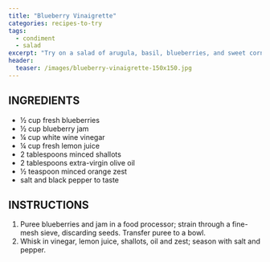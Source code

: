 ```yaml
---
title: "Blueberry Vinaigrette"
categories: recipes-to-try
tags: 
  - condiment
  - salad
excerpt: "Try on a salad of arugula, basil, blueberries, and sweet corn." 
header:
  teaser: /images/blueberry-vinaigrette-150x150.jpg
---
```


## INGREDIENTS
* ½ cup fresh blueberries
* ½ cup blueberry jam
* ¼ cup white wine vinegar
* ¼ cup fresh lemon juice
* 2 tablespoons minced shallots
* 2 tablespoons extra-virgin olive oil
* ½ teaspoon minced orange zest
* salt and black pepper to taste

## INSTRUCTIONS
1. Puree blueberries and jam in a food processor; strain through a fine-mesh sieve, discarding seeds. Transfer puree to a bowl.
2. Whisk in vinegar, lemon juice, shallots, oil and zest; season with salt and pepper.
